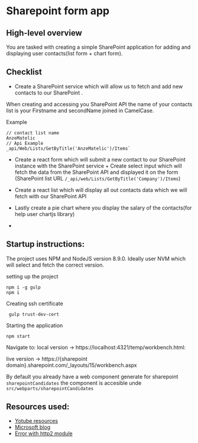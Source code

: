 # Sharepoint form app


## High-level overview


You are tasked with creating a simple SharePoint application for 
adding and displaying user contacts(list form + chart form).


## Checklist
 
- Create a SharePoint service which will allow us to fetch and add new contacts to our SharePoint .

When creating and accessing you SharePoint API
the name of your contacts list is your Firstname and secondName joined in CamelCase.

Example
```
// contact list name
AnzeMatelic
// Api Example
_api/Web/Lists/GetByTitle('AnzeMatelic')/Items`
```


- Create a react form which will submit a new contact to our SharePoint instance with the SharePoint service + Create select input which will fetch the data from the SharePoint API and displayed it on the form (SharePoint list URL ```/_api/web/Lists/GetByTitle('Company')/Items```)

- Create a react list which will display all out contacts data which we will fetch with our SharePoint API 
- Lastly create a pie chart where you display the salary of the contacts(for help user chartjs library)
+
## Startup instructions:

The project uses NPM and NodeJS version 8.9.0. Ideally user NVM which will select and fetch the correct version.

setting up the project
```
npm i -g gulp
npm i
```

Creating ssh certificate
```
 gulp trust-dev-cert
```

Starting the application
```
npm start
```
Navigate to:
local version -> https://localhost:4321/temp/workbench.html:

live version -> https://{sharepoint domain}.sharepoint.com/_layouts/15/workbench.aspx

By default you already have a web component generate for sharepoint ```sharepointCandidates```
the component is accesible unde ```src/webparts/sharepointCandidates```


## Resources used:
- [Yotube resources](https://www.youtube.com/watch?v=S3tG2DE8tR8 )
- [Microsoft blog](https://developer.microsoft.com/en-us/sharepoint/blogs/)
- [Error with http2 module](https://sharepoint.stackexchange.com/questions/229327/workbench-page-shows-this-site-can-t-provide-a-secure-connection-on-creating-s)
